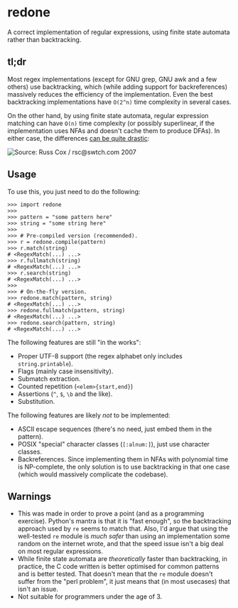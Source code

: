 redone
======

A correct implementation of regular expressions, using finite state automata
rather than backtracking.

## tl;dr ##
Most regex implementations (except for GNU grep, GNU awk and a few others) use
backtracking, which (while adding support for backreferences) massively reduces
the efficiency of the implementation. Even the best backtracking implementations
have `O(2^n)` time complexity in several cases.

On the other hand, by using finite state automata, regular expression matching
can have `O(n)` time complexity (or possibly superlinear, if the implementation
uses NFAs and doesn't cache them to produce DFAs). In either case, the
differences [can be quite drastic](http://swtch.com/~rsc/regexp/regexp1.html):

![Source: Russ Cox / rsc@swtch.com 2007][russ_cox_graph]

[russ_cox_graph]: http://pdos.csail.mit.edu/~rsc/regexp-img/grep1p.png

## Usage ##
To use this, you just need to do the following:

```python3
>>> import redone
>>>
>>> pattern = "some pattern here"
>>> string = "some string here"
>>>
>>> # Pre-compiled version (recommended).
>>> r = redone.compile(pattern)
>>> r.match(string)
# <RegexMatch(...) ...>
>>> r.fullmatch(string)
# <RegexMatch(...) ...>
>>> r.search(string)
# <RegexMatch(...) ...>
>>>
>>> # On-the-fly version.
>>> redone.match(pattern, string)
# <RegexMatch(...) ...>
>>> redone.fullmatch(pattern, string)
# <RegexMatch(...) ...>
>>> redone.search(pattern, string)
# <RegexMatch(...) ...>
```

The following features are still "in the works":
* Proper UTF-8 support (the regex alphabet only includes `string.printable`).
* Flags (mainly case insensitivity).
* Submatch extraction.
* Counted repetition (`<elem>{start,end}`)
* Assertions (`^`, `$`, `\b` and the like).
* Substitution.

The following features are likely *not* to be implemented:
* ASCII escape sequences (there's no need, just embed them in the pattern).
* POSIX "special" character classes (`[:alnum:]`), just use character classes.
* Backreferences. Since implementing them in NFAs with polynomial time is
  NP-complete, the only solution is to use backtracking in that one case
  (which would massively complicate the codebase).

## Warnings ##
* This was made in order to prove a point (and as a programming exercise).
  Python's mantra is that it is "fast enough", so the backtracking approach used
  by `re` seems to match that. Also, I'd argue that using the well-tested `re`
  module is *much safer* than using an implementation some random on the
  internet wrote, and that the speed issue isn't a big deal on most regular
  expressions.
* While finite state automata are *theoretically* faster than backtracking, in
  practice, the C code written is better optimised for common patterns and is
  better tested. That doesn't mean that the `re` module doesn't suffer from the
  "perl problem", it just means that (in most usecases) that isn't an issue.
* Not suitable for programmers under the age of 3.
